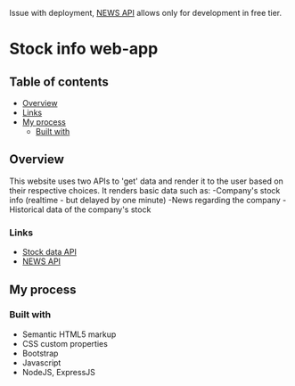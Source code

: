 Issue with deployment, [NEWS API](https://newsapi.org/) allows only for development in free tier.

# Stock info web-app

## Table of contents

- [Overview](#overview)
- [Links](#links)
- [My process](#my-process)
  - [Built with](#built-with)

## Overview

This website uses two APIs to 'get' data and render it to the user based on their respective choices.
It renders basic data such as:
-Company's stock info (realtime - but delayed by one minute)
-News regarding the company
-Historical data of the company's stock


### Links

- [Stock data API](https://twelvedata.com/)
- [NEWS API](https://newsapi.org/)

## My process

### Built with

- Semantic HTML5 markup
- CSS custom properties
- Bootstrap
- Javascript
- NodeJS, ExpressJS